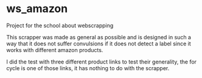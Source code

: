 # ws_amazon
Project for the school about webscrapping

This scrapper was made as general as possible and is designed in such a way that it does not suffer convulsions if it does not detect a label since it works with different amazon products.      

I did the test with three different product links to test their generality, the for cycle is one of those links, it has nothing to do with the scrapper.
